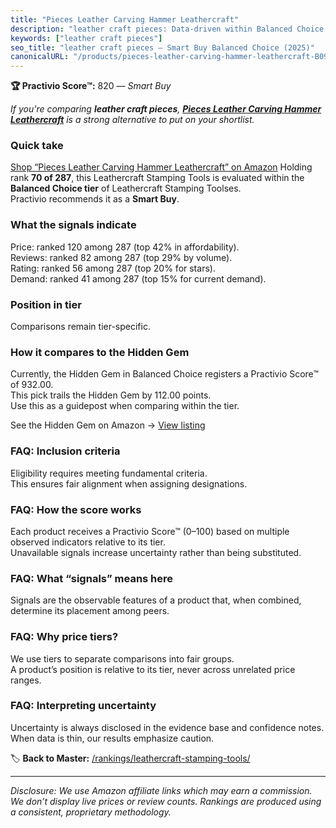 ```yaml
---
title: "Pieces Leather Carving Hammer Leathercraft"
description: "leather craft pieces: Data-driven within Balanced Choice ranking using the Practivio Score™. Positioned by quality, value, demand, findability, momentum."
keywords: ["leather craft pieces"]
seo_title: "leather craft pieces — Smart Buy Balanced Choice (2025)"
canonicalURL: "/products/pieces-leather-carving-hammer-leathercraft-B09G5XN73H/"
---
```


**🏆 Practivio Score™:** 820 — _Smart Buy_


*If you're comparing **leather craft pieces**, **[Pieces Leather Carving Hammer Leathercraft](https://www.amazon.com/dp/B09G5XN73H?tag=practivio-20)** is a strong alternative to put on your shortlist.*
### Quick take
[Shop “Pieces Leather Carving Hammer Leathercraft” on Amazon](https://www.amazon.com/dp/B09G5XN73H?tag=practivio-20)
Holding rank **70 of 287**, this Leathercraft Stamping Tools is evaluated within the **Balanced Choice tier** of Leathercraft Stamping Toolses.  
Practivio recommends it as a **Smart Buy**.

### What the signals indicate
Price: ranked 120 among 287 (top 42% in affordability).  
Reviews: ranked 82 among 287 (top 29% by volume).  
Rating: ranked 56 among 287 (top 20% for stars).  
Demand: ranked 41 among 287 (top 15% for current demand).

### Position in tier
Comparisons remain tier-specific.

### How it compares to the Hidden Gem
Currently, the Hidden Gem in Balanced Choice registers a Practivio Score™ of 932.00.  
This pick trails the Hidden Gem by 112.00 points.  
Use this as a guidepost when comparing within the tier.  

See the Hidden Gem on Amazon → [View listing](https://www.amazon.com/dp/B09VBWYHQY?tag=practivio-20)

### FAQ: Inclusion criteria
Eligibility requires meeting fundamental criteria.  
This ensures fair alignment when assigning designations.

### FAQ: How the score works
Each product receives a Practivio Score™ (0–100) based on multiple observed indicators relative to its tier.  
Unavailable signals increase uncertainty rather than being substituted.

### FAQ: What “signals” means here
Signals are the observable features of a product that, when combined, determine its placement among peers.

### FAQ: Why price tiers?
We use tiers to separate comparisons into fair groups.  
A product’s position is relative to its tier, never across unrelated price ranges.

### FAQ: Interpreting uncertainty
Uncertainty is always disclosed in the evidence base and confidence notes.  
When data is thin, our results emphasize caution.


🏷️ **Back to Master:** [/rankings/leathercraft-stamping-tools/](/rankings/leathercraft-stamping-tools/)

---
_Disclosure: We use Amazon affiliate links which may earn a commission. We don’t display live prices or review counts. Rankings are produced using a consistent, proprietary methodology._
